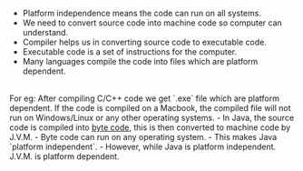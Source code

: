 - Platform independence means the code can run on all systems.
- We need to convert source code into machine code so computer can understand.
- Compiler helps us in converting source code to executable code.
- Executable code is a set of instructions for the computer.
- Many languages compile the code into files which are platform dependent.
<br/>
For eg:
 After compiling C/C++ code we get `.exe` file which are platform dependent. If the code is compiled on a Macbook, the compiled file will not run on Windows/Linux or any other operating systems.
- In Java, the source code is compiled into <a href="java-introduction/byte-code">byte code</a>, this is then converted to machine code by J.V.M.
- Byte code can run on any operating system.
- This makes Java `platform independent`.
- However, while Java is platform independent. J.V.M. is platform dependent.
